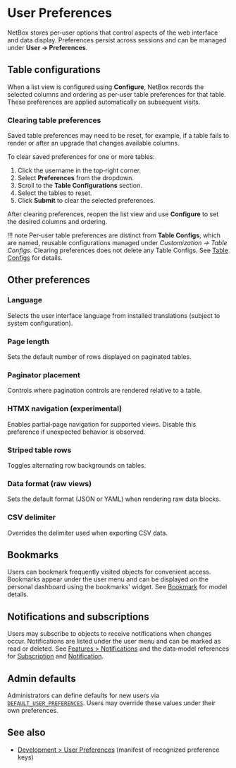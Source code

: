 # User Preferences

NetBox stores per‑user options that control aspects of the web interface and data display. Preferences persist across sessions and can be managed under **User → Preferences**.

## Table configurations

When a list view is configured using **Configure**, NetBox records the selected columns and ordering as per‑user table preferences for that table. These preferences are applied automatically on subsequent visits.

### Clearing table preferences

Saved table preferences may need to be reset, for example, if a table fails to render or after an upgrade that changes available columns.

To clear saved preferences for one or more tables:

1. Click the username in the top‑right corner.
2. Select **Preferences** from the dropdown.
3. Scroll to the **Table Configurations** section.
4. Select the tables to reset.
5. Click **Submit** to clear the selected preferences.

After clearing preferences, reopen the list view and use **Configure** to set the desired columns and ordering.

!!! note
    Per‑user table preferences are distinct from **Table Configs**, which are named, reusable configurations managed under *Customization → Table Configs*. Clearing preferences does not delete any Table Configs. See [Table Configs](../models/extras/tableconfig.md) for details.

## Other preferences

### Language
Selects the user interface language from installed translations (subject to system configuration).

### Page length
Sets the default number of rows displayed on paginated tables.

### Paginator placement
Controls where pagination controls are rendered relative to a table.

### HTMX navigation (experimental)
Enables partial‑page navigation for supported views. Disable this preference if unexpected behavior is observed.

### Striped table rows
Toggles alternating row backgrounds on tables.

### Data format (raw views)
Sets the default format (JSON or YAML) when rendering raw data blocks.

### CSV delimiter
Overrides the delimiter used when exporting CSV data.

## Bookmarks

Users can bookmark frequently visited objects for convenient access. Bookmarks appear under the user menu and can be displayed on the personal dashboard using the bookmarks' widget. See [Bookmark](../models/extras/bookmark.md) for model details.

## Notifications and subscriptions

Users may subscribe to objects to receive notifications when changes occur. Notifications are listed under the user menu and can be marked as read or deleted. See [Features > Notifications](notifications.md) and the data‑model references for [Subscription](../models/extras/subscription.md) and [Notification](../models/extras/notification.md).

## Admin defaults

Administrators can define defaults for new users via [`DEFAULT_USER_PREFERENCES`](../configuration/default-values.md#default_user_preferences). Users may override these values under their own preferences.

## See also

- [Development > User Preferences](../development/user-preferences.md) (manifest of recognized preference keys)

